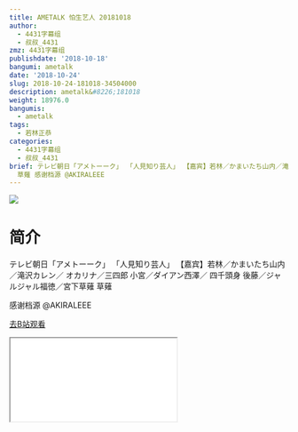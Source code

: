 ```yaml
---
title: AMETALK 怕生艺人 20181018
author:
  - 4431字幕组
  - 叔叔_4431
zmz: 4431字幕组
publishdate: '2018-10-18'
bangumi: ametalk
date: '2018-10-24'
slug: 2018-10-24-181018-34504000
description: ametalk&#8226;181018
weight: 18976.0
bangumis:
  - ametalk
tags:
  - 若林正恭
categories:
  - 4431字幕组
  - 叔叔_4431
brief: テレビ朝日「アメトーーク」 「人見知り芸人」 【嘉宾】若林／かまいたち山内／滝沢カレン／ オカリナ／三四郎 小宮／ダイアン西澤／ 四千頭身 後藤／ジャルジャル福徳／宮下草薙
  草薙 感谢档源 @AKIRALEEE
---
```

![](https://i.imgur.com/FQwUrfp.jpg)
# 简介  
テレビ朝日「アメトーーク」
「人見知り芸人」
【嘉宾】若林／かまいたち山内／滝沢カレン／
オカリナ／三四郎 小宮／ダイアン西澤／
四千頭身 後藤／ジャルジャル福徳／宮下草薙 草薙

感谢档源 @AKIRALEEE  

[去B站观看](https://www.bilibili.com/video/av34504000/)
<div class ="resp-container"><iframe class="testiframe" src="//player.bilibili.com/player.html?aid=34504000"", scrolling="no", allowfullscreen="true" > </iframe></div> 
